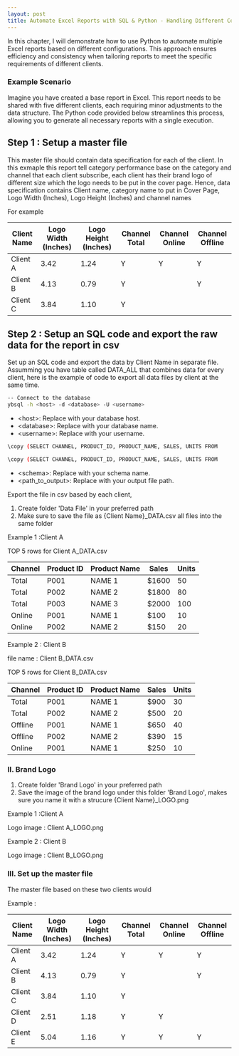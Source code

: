 ```yaml
---
layout: post
title: Automate Excel Reports with SQL & Python - Handling Different Configurations
---
```


In this chapter, I will demonstrate how to use Python to automate multiple Excel reports based on different configurations. This approach ensures efficiency and consistency when tailoring reports to meet the specific requirements of different clients.

### Example Scenario
Imagine you have created a base report in Excel. This report needs to be shared with five different clients, each requiring minor adjustments to the data structure. The Python code provided below streamlines this process, allowing you to generate all necessary reports with a single execution.

## Step 1 : Setup a master file

This master file should contain data specification for each of the client. In this exmaple this report tell category performance base on the category and channel that each client subscribe, each client has their brand logo of different size which the logo needs to be put in the cover page. Hence, data specification contains Client name, category name to put in Cover Page,  Logo Width (Inches), Logo Height (Inches) and channel names

For example

Client Name  | Logo Width (Inches) | Logo Height (Inches) | Channel Total | Channel Online | Channel Offline | 
--- | --- | ---| ---| ---| ---
Client A | 3.42 | 1.24 | Y | Y | Y
Client B | 4.13 | 0.79 | Y |  | Y
Client C | 3.84 | 1.10 | Y |  | 


## Step 2 : Setup an SQL code and export the raw data for the report in csv

Set up an SQL code and export the data by Client Name in separate file. Assumming you have table called DATA_ALL that combines data for every client, here is the example of code to export all data files by client at the same time.


```bash
-- Connect to the database
ybsql -h <host> -d <database> -U <username>
```

* &lt;host&gt;: Replace with your database host.
* &lt;database&gt;: Replace with your database name.
* &lt;username&gt;: Replace with your username.

```bash
\copy (SELECT CHANNEL, PRODUCT_ID, PRODUCT_NAME, SALES, UNITS FROM        <schema>.DATA_ALL WHERE CLIENT_NAME = 'Client A' ORDER BY 1,2,3) to '<path_to_output>/Client A_DATA.csv' WITH ( FORMAT CSV,HEADER TRUE,DELIMITER ',', ENCODING 'UTF-8');
```

```bash
\copy (SELECT CHANNEL, PRODUCT_ID, PRODUCT_NAME, SALES, UNITS FROM        <schema>.DATA_ALL WHERE CLIENT_NAME = 'Client B' ORDER BY 1,2,3) to '<path_to_output>/Client B_DATA.csv' WITH ( FORMAT CSV,HEADER TRUE,DELIMITER ',', ENCODING 'UTF-8');
```
* &lt;schema&gt;: Replace with your schema name.
* &lt;path_to_output&gt;: Replace with your output file path.


Export the file in csv based by each client, 
1. Create folder 'Data File' in your preferred path
2. Make sure to save the file as {Client Name}_DATA.csv all files into the same folder

Example 1 :Client A

TOP 5 rows for Client A_DATA.csv

Channel | Product ID | Product Name | Sales | Units
--- | --- | --- | --- | ---
Total | P001 | NAME 1 | $1600 | 50
Total | P002 | NAME 2 | $1800 | 80
Total | P003 | NAME 3 | $2000 | 100
Online | P001 | NAME 1 | $100 | 10
Online | P002 | NAME 2 | $150 | 20



Example 2 : Client B

file name : Client B_DATA.csv

TOP 5 rows for Client B_DATA.csv

Channel | Product ID | Product Name | Sales | Units
--- | --- | --- | --- | ---
Total | P001 | NAME 1 | $900 | 30
Total | P002 | NAME 2 | $500 | 20
Offline | P001 | NAME 1 | $650 | 40
Offline | P002 | NAME 2 | $390 | 15
Online | P001 | NAME 1 | $250 | 10


### II. Brand Logo

1. Create folder 'Brand Logo' in your preferred path
2. Save the image of the brand logo under this folder 'Brand Logo', makes sure you name it with a strucure {Client Name}_LOGO.png

Example 1 :Client A

Logo image : Client A_LOGO.png


Example 2 : Client B

Logo image : Client B_LOGO.png



### III. Set up the master file 

The master file based on these two clients would

Example : 


Client Name  | Logo Width (Inches) | Logo Height (Inches) | Channel Total | Channel Online | Channel Offline | 
--- | --- | ---| ---| ---| ---
Client A | 3.42 | 1.24 | Y | Y | Y
Client B | 4.13 | 0.79 | Y |  | Y
Client C | 3.84 | 1.10 | Y |  | 
Client D | 2.51 | 1.18 | Y | Y | 
Client E | 5.04 | 1.16 | Y | Y | Y


